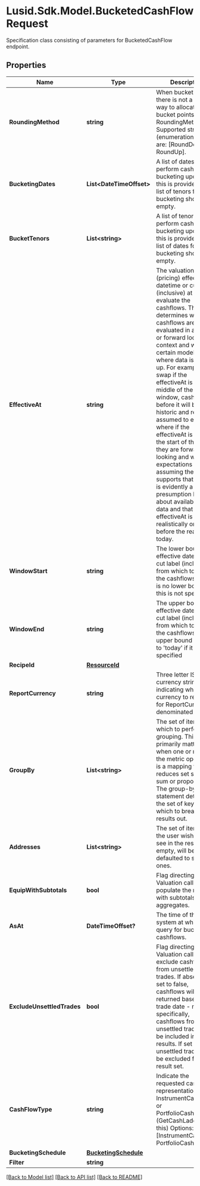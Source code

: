 # Lusid.Sdk.Model.BucketedCashFlowRequest
Specification class consisting of parameters for BucketedCashFlow endpoint.

## Properties

Name | Type | Description | Notes
------------ | ------------- | ------------- | -------------
**RoundingMethod** | **string** | When bucketing, there is not a unique way to allocate the bucket points.  RoundingMethod Supported string (enumeration) values are: [RoundDown, RoundUp]. | 
**BucketingDates** | **List&lt;DateTimeOffset&gt;** | A list of dates to perform cashflow bucketing upon.  If this is provided, the list of tenors for bucketing should be empty. | [optional] 
**BucketTenors** | **List&lt;string&gt;** | A list of tenors to perform cashflow bucketing upon.  If this is provided, the list of dates for bucketing should be empty. | [optional] 
**EffectiveAt** | **string** | The valuation (pricing) effective datetime or cut label (inclusive) at which to evaluate the cashflows.  This determines whether cashflows are evaluated in a historic or forward looking context and will, for certain models, affect where data is looked up.  For example, on a swap if the effectiveAt is in the middle of the window, cashflows before it will be historic and resets assumed to exist where if the effectiveAt  is before the start of the range they are forward looking and will be expectations assuming the model supports that.  There is evidently a presumption here about availability of data and that the effectiveAt is realistically on or before the real-world today. | [optional] 
**WindowStart** | **string** | The lower bound effective datetime or cut label (inclusive) from which to retrieve the cashflows.  There is no lower bound if this is not specified. | [optional] 
**WindowEnd** | **string** | The upper bound effective datetime or cut label (inclusive) from which to retrieve the cashflows.  The upper bound defaults to &#39;today&#39; if it is not specified | [optional] 
**RecipeId** | [**ResourceId**](ResourceId.md) |  | [optional] 
**ReportCurrency** | **string** | Three letter ISO currency string indicating what currency to report in for ReportCurrency denominated queries. | [optional] 
**GroupBy** | **List&lt;string&gt;** | The set of items by which to perform grouping. This primarily matters when one or more of the metric operators is a mapping  that reduces set size, e.g. sum or proportion. The group-by statement determines the set of keys by which to break the results out. | [optional] 
**Addresses** | **List&lt;string&gt;** | The set of items that the user wishes to see in the results. If empty, will be defaulted to standard ones. | [optional] 
**EquipWithSubtotals** | **bool** | Flag directing the Valuation call to populate the results with subtotals of aggregates. | [optional] 
**AsAt** | **DateTimeOffset?** | The time of the system at which to query for bucketed cashflows. | [optional] 
**ExcludeUnsettledTrades** | **bool** | Flag directing the Valuation call to exclude cashflows from unsettled trades.  If absent or set to false, cashflows will returned based on trade date - more specifically, cashflows from any unsettled trades will be included in the results. If set to true, unsettled trades will be excluded from the result set. | [optional] 
**CashFlowType** | **string** | Indicate the requested cash flow representation InstrumentCashFlows or PortfolioCashFlows (GetCashLadder uses this)  Options: [InstrumentCashFlow, PortfolioCashFlow] | [optional] 
**BucketingSchedule** | [**BucketingSchedule**](BucketingSchedule.md) |  | [optional] 
**Filter** | **string** |  | [optional] 

[[Back to Model list]](../README.md#documentation-for-models) [[Back to API list]](../README.md#documentation-for-api-endpoints) [[Back to README]](../README.md)

